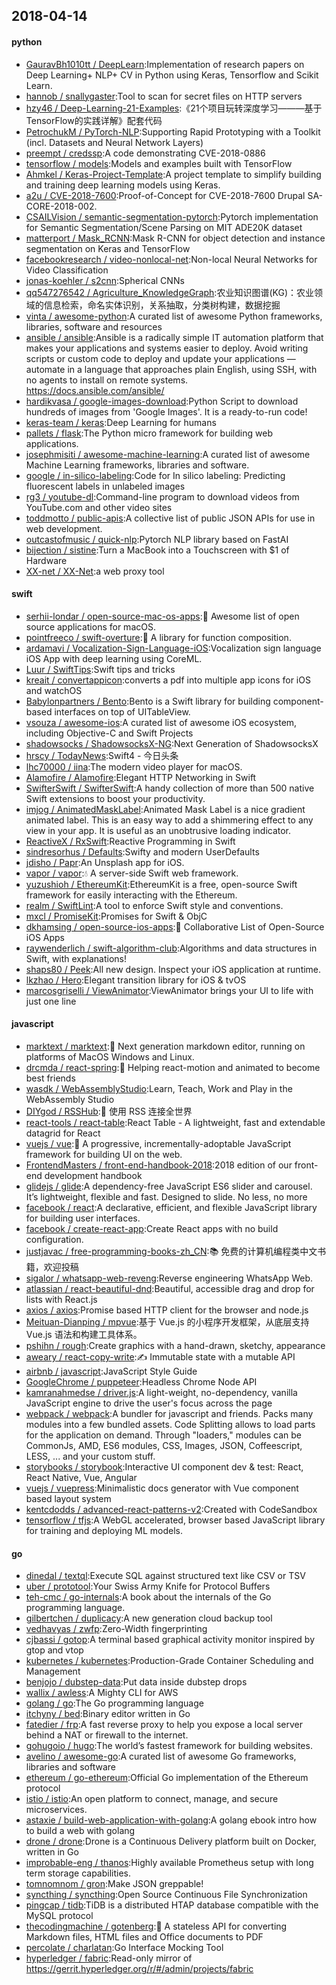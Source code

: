 ## 2018-04-14

#### python
* [GauravBh1010tt / DeepLearn](https://github.com/GauravBh1010tt/DeepLearn):Implementation of research papers on Deep Learning+ NLP+ CV in Python using Keras, Tensorflow and Scikit Learn.
* [hannob / snallygaster](https://github.com/hannob/snallygaster):Tool to scan for secret files on HTTP servers
* [hzy46 / Deep-Learning-21-Examples](https://github.com/hzy46/Deep-Learning-21-Examples):《21个项目玩转深度学习———基于TensorFlow的实践详解》配套代码
* [PetrochukM / PyTorch-NLP](https://github.com/PetrochukM/PyTorch-NLP):Supporting Rapid Prototyping with a Toolkit (incl. Datasets and Neural Network Layers)
* [preempt / credssp](https://github.com/preempt/credssp):A code demonstrating CVE-2018-0886
* [tensorflow / models](https://github.com/tensorflow/models):Models and examples built with TensorFlow
* [Ahmkel / Keras-Project-Template](https://github.com/Ahmkel/Keras-Project-Template):A project template to simplify building and training deep learning models using Keras.
* [a2u / CVE-2018-7600](https://github.com/a2u/CVE-2018-7600):Proof-of-Concept for CVE-2018-7600 Drupal SA-CORE-2018-002.
* [CSAILVision / semantic-segmentation-pytorch](https://github.com/CSAILVision/semantic-segmentation-pytorch):Pytorch implementation for Semantic Segmentation/Scene Parsing on MIT ADE20K dataset
* [matterport / Mask_RCNN](https://github.com/matterport/Mask_RCNN):Mask R-CNN for object detection and instance segmentation on Keras and TensorFlow
* [facebookresearch / video-nonlocal-net](https://github.com/facebookresearch/video-nonlocal-net):Non-local Neural Networks for Video Classification
* [jonas-koehler / s2cnn](https://github.com/jonas-koehler/s2cnn):Spherical CNNs
* [qq547276542 / Agriculture_KnowledgeGraph](https://github.com/qq547276542/Agriculture_KnowledgeGraph):农业知识图谱(KG)：农业领域的信息检索，命名实体识别，关系抽取，分类树构建，数据挖掘
* [vinta / awesome-python](https://github.com/vinta/awesome-python):A curated list of awesome Python frameworks, libraries, software and resources
* [ansible / ansible](https://github.com/ansible/ansible):Ansible is a radically simple IT automation platform that makes your applications and systems easier to deploy. Avoid writing scripts or custom code to deploy and update your applications — automate in a language that approaches plain English, using SSH, with no agents to install on remote systems. https://docs.ansible.com/ansible/
* [hardikvasa / google-images-download](https://github.com/hardikvasa/google-images-download):Python Script to download hundreds of images from 'Google Images'. It is a ready-to-run code!
* [keras-team / keras](https://github.com/keras-team/keras):Deep Learning for humans
* [pallets / flask](https://github.com/pallets/flask):The Python micro framework for building web applications.
* [josephmisiti / awesome-machine-learning](https://github.com/josephmisiti/awesome-machine-learning):A curated list of awesome Machine Learning frameworks, libraries and software.
* [google / in-silico-labeling](https://github.com/google/in-silico-labeling):Code for In silico labeling: Predicting fluorescent labels in unlabeled images
* [rg3 / youtube-dl](https://github.com/rg3/youtube-dl):Command-line program to download videos from YouTube.com and other video sites
* [toddmotto / public-apis](https://github.com/toddmotto/public-apis):A collective list of public JSON APIs for use in web development.
* [outcastofmusic / quick-nlp](https://github.com/outcastofmusic/quick-nlp):Pytorch NLP library based on FastAI
* [bijection / sistine](https://github.com/bijection/sistine):Turn a MacBook into a Touchscreen with $1 of Hardware
* [XX-net / XX-Net](https://github.com/XX-net/XX-Net):a web proxy tool

#### swift
* [serhii-londar / open-source-mac-os-apps](https://github.com/serhii-londar/open-source-mac-os-apps):🚀
Awesome list of open source applications for macOS.
* [pointfreeco / swift-overture](https://github.com/pointfreeco/swift-overture):🎼
A library for function composition.
* [ardamavi / Vocalization-Sign-Language-iOS](https://github.com/ardamavi/Vocalization-Sign-Language-iOS):Vocalization sign language iOS App with deep learning using CoreML.
* [Luur / SwiftTips](https://github.com/Luur/SwiftTips):Swift tips and tricks
* [kreait / convertappicon](https://github.com/kreait/convertappicon):converts a pdf into multiple app icons for iOS and watchOS
* [Babylonpartners / Bento](https://github.com/Babylonpartners/Bento):Bento is a Swift library for building component-based interfaces on top of UITableView.
* [vsouza / awesome-ios](https://github.com/vsouza/awesome-ios):A curated list of awesome iOS ecosystem, including Objective-C and Swift Projects
* [shadowsocks / ShadowsocksX-NG](https://github.com/shadowsocks/ShadowsocksX-NG):Next Generation of ShadowsocksX
* [hrscy / TodayNews](https://github.com/hrscy/TodayNews):Swift4 - 今日头条
* [lhc70000 / iina](https://github.com/lhc70000/iina):The modern video player for macOS.
* [Alamofire / Alamofire](https://github.com/Alamofire/Alamofire):Elegant HTTP Networking in Swift
* [SwifterSwift / SwifterSwift](https://github.com/SwifterSwift/SwifterSwift):A handy collection of more than 500 native Swift extensions to boost your productivity.
* [imjog / AnimatedMaskLabel](https://github.com/imjog/AnimatedMaskLabel):Animated Mask Label is a nice gradient animated label. This is an easy way to add a shimmering effect to any view in your app. It is useful as an unobtrusive loading indicator.
* [ReactiveX / RxSwift](https://github.com/ReactiveX/RxSwift):Reactive Programming in Swift
* [sindresorhus / Defaults](https://github.com/sindresorhus/Defaults):Swifty and modern UserDefaults
* [jdisho / Papr](https://github.com/jdisho/Papr):An Unsplash app for iOS.
* [vapor / vapor](https://github.com/vapor/vapor):💧
A server-side Swift web framework.
* [yuzushioh / EthereumKit](https://github.com/yuzushioh/EthereumKit):EthereumKit is a free, open-source Swift framework for easily interacting with the Ethereum.
* [realm / SwiftLint](https://github.com/realm/SwiftLint):A tool to enforce Swift style and conventions.
* [mxcl / PromiseKit](https://github.com/mxcl/PromiseKit):Promises for Swift & ObjC
* [dkhamsing / open-source-ios-apps](https://github.com/dkhamsing/open-source-ios-apps):📱
Collaborative List of Open-Source iOS Apps
* [raywenderlich / swift-algorithm-club](https://github.com/raywenderlich/swift-algorithm-club):Algorithms and data structures in Swift, with explanations!
* [shaps80 / Peek](https://github.com/shaps80/Peek):All new design. Inspect your iOS application at runtime.
* [lkzhao / Hero](https://github.com/lkzhao/Hero):Elegant transition library for iOS & tvOS
* [marcosgriselli / ViewAnimator](https://github.com/marcosgriselli/ViewAnimator):ViewAnimator brings your UI to life with just one line

#### javascript
* [marktext / marktext](https://github.com/marktext/marktext):📝
Next generation markdown editor, running on platforms of MacOS Windows and Linux.
* [drcmda / react-spring](https://github.com/drcmda/react-spring):🙌
Helping react-motion and animated to become best friends
* [wasdk / WebAssemblyStudio](https://github.com/wasdk/WebAssemblyStudio):Learn, Teach, Work and Play in the WebAssembly Studio
* [DIYgod / RSSHub](https://github.com/DIYgod/RSSHub):🍭
使用 RSS 连接全世界
* [react-tools / react-table](https://github.com/react-tools/react-table):React Table - A lightweight, fast and extendable datagrid for React
* [vuejs / vue](https://github.com/vuejs/vue):🖖
A progressive, incrementally-adoptable JavaScript framework for building UI on the web.
* [FrontendMasters / front-end-handbook-2018](https://github.com/FrontendMasters/front-end-handbook-2018):2018 edition of our front-end development handbook
* [glidejs / glide](https://github.com/glidejs/glide):A dependency-free JavaScript ES6 slider and carousel. It’s lightweight, flexible and fast. Designed to slide. No less, no more
* [facebook / react](https://github.com/facebook/react):A declarative, efficient, and flexible JavaScript library for building user interfaces.
* [facebook / create-react-app](https://github.com/facebook/create-react-app):Create React apps with no build configuration.
* [justjavac / free-programming-books-zh_CN](https://github.com/justjavac/free-programming-books-zh_CN):📚
免费的计算机编程类中文书籍，欢迎投稿
* [sigalor / whatsapp-web-reveng](https://github.com/sigalor/whatsapp-web-reveng):Reverse engineering WhatsApp Web.
* [atlassian / react-beautiful-dnd](https://github.com/atlassian/react-beautiful-dnd):Beautiful, accessible drag and drop for lists with React.js
* [axios / axios](https://github.com/axios/axios):Promise based HTTP client for the browser and node.js
* [Meituan-Dianping / mpvue](https://github.com/Meituan-Dianping/mpvue):基于 Vue.js 的小程序开发框架，从底层支持 Vue.js 语法和构建工具体系。
* [pshihn / rough](https://github.com/pshihn/rough):Create graphics with a hand-drawn, sketchy, appearance
* [aweary / react-copy-write](https://github.com/aweary/react-copy-write):✍️
Immutable state with a mutable API
* [airbnb / javascript](https://github.com/airbnb/javascript):JavaScript Style Guide
* [GoogleChrome / puppeteer](https://github.com/GoogleChrome/puppeteer):Headless Chrome Node API
* [kamranahmedse / driver.js](https://github.com/kamranahmedse/driver.js):A light-weight, no-dependency, vanilla JavaScript engine to drive the user's focus across the page
* [webpack / webpack](https://github.com/webpack/webpack):A bundler for javascript and friends. Packs many modules into a few bundled assets. Code Splitting allows to load parts for the application on demand. Through "loaders," modules can be CommonJs, AMD, ES6 modules, CSS, Images, JSON, Coffeescript, LESS, ... and your custom stuff.
* [storybooks / storybook](https://github.com/storybooks/storybook):Interactive UI component dev & test: React, React Native, Vue, Angular
* [vuejs / vuepress](https://github.com/vuejs/vuepress):Minimalistic docs generator with Vue component based layout system
* [kentcdodds / advanced-react-patterns-v2](https://github.com/kentcdodds/advanced-react-patterns-v2):Created with CodeSandbox
* [tensorflow / tfjs](https://github.com/tensorflow/tfjs):A WebGL accelerated, browser based JavaScript library for training and deploying ML models.

#### go
* [dinedal / textql](https://github.com/dinedal/textql):Execute SQL against structured text like CSV or TSV
* [uber / prototool](https://github.com/uber/prototool):Your Swiss Army Knife for Protocol Buffers
* [teh-cmc / go-internals](https://github.com/teh-cmc/go-internals):A book about the internals of the Go programming language.
* [gilbertchen / duplicacy](https://github.com/gilbertchen/duplicacy):A new generation cloud backup tool
* [vedhavyas / zwfp](https://github.com/vedhavyas/zwfp):Zero-Width fingerprinting
* [cjbassi / gotop](https://github.com/cjbassi/gotop):A terminal based graphical activity monitor inspired by gtop and vtop
* [kubernetes / kubernetes](https://github.com/kubernetes/kubernetes):Production-Grade Container Scheduling and Management
* [benjojo / dubstep-data](https://github.com/benjojo/dubstep-data):Put data inside dubstep drops
* [wallix / awless](https://github.com/wallix/awless):A Mighty CLI for AWS
* [golang / go](https://github.com/golang/go):The Go programming language
* [itchyny / bed](https://github.com/itchyny/bed):Binary editor written in Go
* [fatedier / frp](https://github.com/fatedier/frp):A fast reverse proxy to help you expose a local server behind a NAT or firewall to the internet.
* [gohugoio / hugo](https://github.com/gohugoio/hugo):The world’s fastest framework for building websites.
* [avelino / awesome-go](https://github.com/avelino/awesome-go):A curated list of awesome Go frameworks, libraries and software
* [ethereum / go-ethereum](https://github.com/ethereum/go-ethereum):Official Go implementation of the Ethereum protocol
* [istio / istio](https://github.com/istio/istio):An open platform to connect, manage, and secure microservices.
* [astaxie / build-web-application-with-golang](https://github.com/astaxie/build-web-application-with-golang):A golang ebook intro how to build a web with golang
* [drone / drone](https://github.com/drone/drone):Drone is a Continuous Delivery platform built on Docker, written in Go
* [improbable-eng / thanos](https://github.com/improbable-eng/thanos):Highly available Prometheus setup with long term storage capabilities.
* [tomnomnom / gron](https://github.com/tomnomnom/gron):Make JSON greppable!
* [syncthing / syncthing](https://github.com/syncthing/syncthing):Open Source Continuous File Synchronization
* [pingcap / tidb](https://github.com/pingcap/tidb):TiDB is a distributed HTAP database compatible with the MySQL protocol
* [thecodingmachine / gotenberg](https://github.com/thecodingmachine/gotenberg):📜
A stateless API for converting Markdown files, HTML files and Office documents to PDF
* [percolate / charlatan](https://github.com/percolate/charlatan):Go Interface Mocking Tool
* [hyperledger / fabric](https://github.com/hyperledger/fabric):Read-only mirror of https://gerrit.hyperledger.org/r/#/admin/projects/fabric

